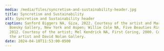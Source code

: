 ```yaml
---
media: /media/files/syncretism-and-sustainability-header.jpg
title: Syncretism and Sustainability
alt: Syncretism and Sustainability header
caption: Sanford Biggers NA, Giza, 2022. Courtesy of the artist and Marianne
  Boesky Gallery, New York and Aspen; Willie Cole NA, Five Beauties Rising,
  2012. Courtesy of the artist; Mel Kendrick NA, First Coring, 2000. Courtesy of
  the artist and David Nolan Gallery.
date: 2024-04-18T11:53:00-0500
---
```

